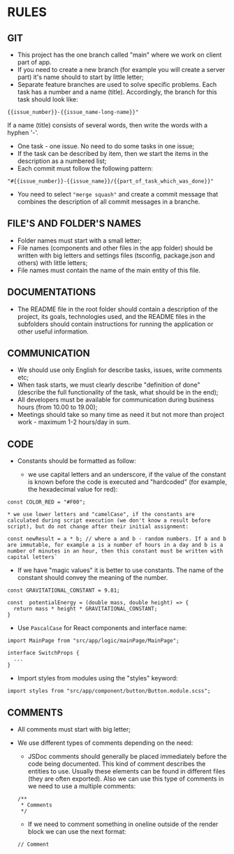 # RULES

## GIT

- This project has the one branch called "main" where we work on client part of app.
- If you need to create a new branch (for example you will create a server part) it's name should to start by little letter;
- Separate feature branches are used to solve specific problems. Each task has a number and a name (title). Accordingly, the branch for this task should look like:  

```
{{issue_number}}-{{issue_name-long-name}}"
```

If a name (title) consists of several words, then write the words with a hyphen '-'.
- One task - one issue. No need to do some tasks in one issue;
- If the task can be described by item, then we start the items in the description as a numbered list;
- Each commit must follow the following pattern: 

``` 
"#{{issue_number}}-{{issue_name}}/{{part_of_task_which_was_done}}"
```

- You need to select `"merge squash"` and create a commit message that combines the description of all commit messages in a branche.

## FILE'S AND FOLDER'S NAMES

- Folder names must start with a small letter;
- File names (components and other files in the app folder) should be written with big letters and settings files (tsconfig, package.json and others) with little letters;
- File names must contain the name of the main entity of this file.

## DOCUMENTATIONS

- The README file in the root folder should contain a description of the project, its goals, technologies used, and the README files in the subfolders should contain instructions for running the application or other useful information.

## COMMUNICATION

- We should use only English for describe tasks, issues, write comments etc;
- When task starts, we must clearly describe "definition of done" (describe the full functionality of the task, what should be in the end);
- All developers must be available for communication during business hours (from 10.00 to 19.00);
- Meetings should take so many time as need it but not more than project work - maximum 1-2 hours/day in sum.

## CODE

* Constants should be formatted as follow:

    * we use capital letters and an underscore, if the value of the constant is known before the code is executed and "hardcoded" (for example, the hexadecimal value for red):

```
const COLOR_RED = "#F00";
```

    * we use lower letters and "camelCase", if the constants are calculated during script execution (we don't know a result before script), but do not change after their initial assignment:

```
const newResult = a * b; // where a and b - random numbers. If a and b are immutable, for example a is a number of hours in a day and b is a number of minutes in an hour, then this constant must be written with capital letters`
```

  - If we have "magic values" it is better to use constants. The name of the constant should convey the meaning of the number.

```
const GRAVITATIONAL_CONSTANT = 9.81;

const  potentialEnergy = (double mass, double height) => {
  return mass * height * GRAVITATIONAL_CONSTANT;
}
```

- Use `PascalCase` for React components and interface name:

```
import MainPage from "src/app/logic/mainPage/MainPage";
```

```
interface SwitchProps {
  ...
}
```

- Import styles from modules using the "styles" keyword:

```
import styles from "src/app/component/button/Button.module.scss";
```

## COMMENTS

- All comments must start with big letter;

- We use different types of comments depending on the need: 

	- JSDoc comments should generally be placed immediately before the code being documented. This kind of comment describes the entities to use. Usually these elements can be found in different files (they are often exported). Also we can use this type of comments in we need to use a multiple comments:

	```
	/**
	 * Comments
	 */
	```

	- If we need to comment something in oneline outside of the render block we can use the next format:
	
	```
	// Comment
	```
